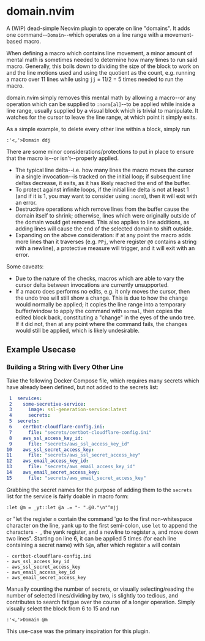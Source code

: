 # domain.nvim
A (WIP) dead-simple Neovim plugin to operate on line "domains". It adds one command--`Domain`--which operates on a line range with a movement-based macro.

When defining a macro which contains line movement, a minor amount of mental math is sometimes needed to determine how many times to run said macro. Generally, this boils down to dividing the size of the block to work on and the line motions used and using the quotient as the count, e.g. running a macro over 11 lines while using `jj` = 11/2 = 5 times needed to run the macro.

domain.nvim simply removes this mental math by allowing a macro--or any operation which can be supplied to `:norm[al]`--to be applied while inside a line range, usually supplied by a visual block which is trivial to manipulate. It watches for the cursor to leave the line range, at which point it simply exits. 

As a simple example, to delete every other line within a block, simply run
```
:'<,'>Domain ddj
```

There are some minor considerations/protections to put in place to ensure that the macro is--or isn't--properly applied.
- The typical line delta--i.e. how many lines the macro moves the cursor in a single invocation--is tracked on the initial loop; if subsequent line deltas decrease, it exits, as it has likely reached the end of the buffer.
- To protect against infinite loops, if the initial line delta is not at least 1 (and if it is 1, you may want to consider using `:norm`), then it will exit with an error.
- Destructive operations which remove lines from the buffer cause the domain itself to shrink; otherwise, lines which were originally outside of the domain would get removed. This also applies to line additions, as adding lines will cause the end of the selected domain to shift outside.
- Expanding on the above consideration: if at any point the macro adds more lines than it traverses (e.g. `PPj`, where register `@0` contains a string with a newline), a protective measure will trigger, and it will exit with an error.

Some caveats:
- Due to the nature of the checks, macros which are able to vary the cursor delta between invocations are currently unsupported.
- If a macro does performs no edits, e.g. it only moves the cursor, then the undo tree will still show a change. This is due to how the change would normally be applied; it copies the line range into a temporary buffer/window to apply the command with `normal`, then copies the edited block back, constituting a "change" in the eyes of the undo tree. If it did not, then at any point where the command fails, the changes would still be applied, which is likely undesirable.

## Example Usecase
### Building a String with Every Other Line
Take the following Docker Compose file, which requires many secrets which have already been defined, but not added to the secrets list:
```yaml
 1  services:
 2    some-secretive-service:
 3      image: ssl-generation-service:latest
 4      secrets:
 5  secrets:
 6    certbot-cloudflare-config.ini:
 7      file: "secrets/certbot-cloudflare-config.ini"
 8    aws_ssl_access_key_id:
 9      file: "secrets/aws_ssl_access_key_id"
10    aws_ssl_secret_access_key: 
11      file: "secrets/aws_ssl_secret_access_key"
12    aws_email_access_key_id:
13      file: "secrets/aws_email_access_key_id"
14    aws_email_secret_access_key: 
15      file: "secrets/aws_email_secret_access_key"
```
Grabbing the secret names for the purpose of adding them to the `secrets` list for the service is fairly doable in macro form:
```
:let @m = _yt::let @a .= "- ".@0."\n"^mjj
```
or "let the register `m` contain the command 'go to the first non-whitespace character on the line, yank up to the first semi-colon, use `let` to append the characters `- `, the yank register, and a newline to register `a`, and move down two lines". Starting on line 6, it can be applied 5 times (for each line containing a secret name) with `5@m`, after which register `a` will contain 
```
- certbot-cloudflare-config.ini
- aws_ssl_access_key_id
- aws_ssl_secret_access_key
- aws_email_access_key_id
- aws_email_secret_access_key
```
Manually counting the number of secrets, or visually selecting/reading the number of selected lines/dividing by two, is slightly too tedious, and contributes to search fatigue over the course of a longer operation. Simply visually select the block from 6 to 15 and run
```
:'<,'>Domain @m
```
This use-case was the primary inspiration for this plugin.

